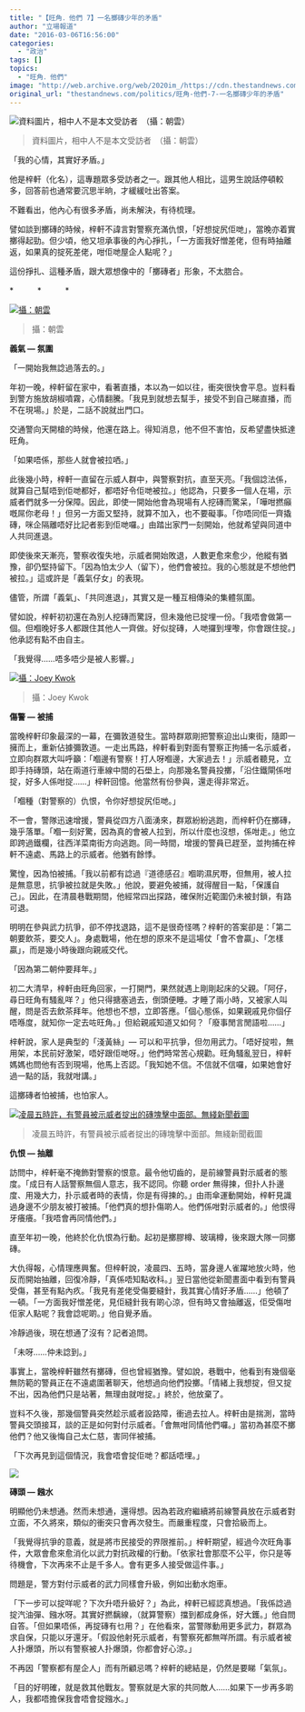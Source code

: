 ```yaml
---
title: "【旺角．他們 7】一名擲磚少年的矛盾"
author: "立場報道"
date: "2016-03-06T16:56:00"
categories:
  - "政治"
tags: []
topics:
  - "旺角．他們"
image: "http://web.archive.org/web/2020im_/https://cdn.thestandnews.com/media/photos/cache/mk1_lnynS_1200x0.png"
original_url: "thestandnews.com/politics/旺角-他們-7-一名擲磚少年的矛盾"
---
```

![資料圖片，相中人不是本文受訪者　（攝：朝雲）](http://web.archive.org/web/2020im_/https://cdn.thestandnews.com/media/photos/cache/mk1_lnynS_1200x0.png)

> 資料圖片，相中人不是本文受訪者　（攝：朝雲）

「我的心情，其實好矛盾。」

他是梓軒（化名），這專題眾多受訪者之一。跟其他人相比，這男生說話停頓較多，回答前也通常要沉思半晌，才緩緩吐出答案。

不難看出，他內心有很多矛盾，尚未解決，有待梳理。

譬如談到擲磚的時候，梓軒不諱言對警察充滿仇恨，「好想掟尻佢哋」，當晚亦着實擲得起勁。但少頃，他又坦承事後的內心掙扎，「一方面我好憎差佬，但有時抽離返，如果真的掟死差佬，咁佢哋屋企人點呢？」

這份掙扎、這種矛盾，跟大眾想像中的「擲磚者」形象，不太脗合。

\*　　　\*　　　\*

[![攝：朝雲](http://web.archive.org/web/2020im_/https://cdn.thestandnews.com/media/photos/cache/mk2_cZbdh_1200x0.png)](http://web.archive.org/web/20210628094601/https://cdn.thestandnews.com/media/photos/cache/mk2_cZbdh_1200x0.png)

> 攝：朝雲

**義氣 — 氛圍**

「一開始我無諗過落去的。」

年初一晚，梓軒留在家中，看著直播，本以為一如以往，衝突很快會平息。豈料看到警方施放胡椒噴霧，心情翻騰。「我見到就想去幫手，接受不到自己睇直播，而不在現場。」於是，二話不說就出門口。

交通警向天開槍的時候，他還在路上。得知消息，他不但不害怕，反希望盡快抵達旺角。

「如果唔係，那些人就會被拉哂。」

此後幾小時，梓軒一直留在示威人群中，與警察對抗，直至天亮。「我個諗法係，就算自己幫唔到佢哋都好，都唔好令佢哋被拉。」他認為，只要多一個人在場，示威者們就多一分保障。因此，即使一開始他會為現場有人挖磚而驚呆，「嘩咁撚癲嘅屌你老母！」但另一方面又堅持，就算不加入，也不要礙事。「你唔同佢一齊撬磚，咪企隔離唔好比記者影到佢哋囉。」由踏出家門一刻開始，他就希望與同道中人共同進退。

即使後來天漸亮，警察收復失地，示威者開始敗退，人數更愈來愈少，他縱有猶豫，卻仍堅持留下。「因為怕太少人（留下），他們會被拉。我的心態就是不想他們被拉。」這或許是「義氣仔女」的表現。

儘管，所謂「義氣」、「共同進退」，其實又是一種互相傳染的集體氛圍。

譬如說，梓軒初初還在為別人挖磚而驚訝，但未幾他已掟埋一份。「我唔會做第一個。但嗰晚好多人都跟住其他人一齊做。好似掟磚，人哋攞到埋嚟，你會跟住掟。」他承認有點不由自主。

「我覺得……唔多唔少是被人影響。」

[![攝：Joey Kwok](http://web.archive.org/web/2020im_/https://cdn.thestandnews.com/media/photos/cache/mk3_PlD9L_1200x0.jpg)](http://web.archive.org/web/20210628094601/https://cdn.thestandnews.com/media/photos/cache/mk3_PlD9L_1200x0.jpg)

> 攝：Joey Kwok

**傷警 — 被捕**

當晚梓軒印象最深的一幕，在彌敦道發生。當時群眾剛把警察迫出山東街，隨即一擁而上，重新佔據彌敦道。一走出馬路，梓軒看到對面有警察正拘捕一名示威者，立即向群眾大叫呼籲：「嗰邊有警察！打人呀嗰邊，大家過去！」示威者聽見，立即手持磚頭，站在兩道行車線中間的石壆上，向那幾名警員投擲，「沿住鐵閘係咁掟，好多人係咁掟……」梓軒回憶。他當然有份參與，還走得非常近。

「嗰種（對警察的）仇恨，令你好想掟尻佢哋。」

不一會，警隊迅速增援，警員從四方八面湧來，群眾紛紛逃跑，而梓軒仍在擲磚，幾乎落單。「嗰一刻好驚，因為真的會被人拉到，所以什麼也沒想，係咁走。」他立即跨過鐵欄，往西洋菜南街方向逃跑。同一時間，增援的警員已趕至，並拘捕在梓軒不遠處、馬路上的示威者。他猶有餘悸。

驚惶，因為怕被捕。「我以前都有諗過『道德感召』嗰啲濕尻嘢，但無用，被人拉是無意思，抗爭被拉就是失敗。」他說，要避免被捕，就得醒目一點，「保護自己」。因此，在清晨巷戰期間，他經常四出探路，確保附近範圍仍未被封鎖，有路可退。

明明在參與武力抗爭，卻不停找退路，這不是很奇怪嗎？梓軒的答案卻是：「第二朝要飲茶，要交人」。身處戰場，他在想的原來不是這場仗「會不會贏」、「怎樣贏」，而是幾小時後跟向親戚交代。

「因為第二朝仲要拜年。」

初二大清早，梓軒由旺角回家，一打開門，果然就遇上剛剛起床的父親。「阿仔，尋日旺角有騷亂咩？」他只得搪塞過去，倒頭便睡。才睡了兩小時，又被家人叫醒，問是否去飲茶拜年。他想也不想，立即答應。「個心態係，如果親戚見你個仔唔喺度，就知你一定去咗旺角。」但給親戚知道又如何？「廢事閒言閒語啦……」

梓軒說，家人是典型的「淺黃絲」— 可以和平抗爭，但勿用武力。「唔好掟啦，無用架，本民前好激架，唔好跟佢哋呀。」他們時常苦心規勸。旺角騷亂翌日，梓軒媽媽也問他有否到現場，他馬上否認。「我知她不信。不信就不信囉，如果她會好過一點的話，我就咁講。」

這擲磚者怕被捕，也怕家人。

[![凌晨五時許，有警員被示威者掟出的磚塊擊中面部。無綫新聞截圖](http://web.archive.org/web/2020im_/https://cdn.thestandnews.com/media/photos/cache/12694885_10154746027799848_3382733777032355210_o_mo318_1200x0_tGAZS_1200x0.jpg)](http://web.archive.org/web/20210628094601/https://cdn.thestandnews.com/media/photos/cache/12694885_10154746027799848_3382733777032355210_o_mo318_1200x0_tGAZS_1200x0.jpg)

> 凌晨五時許，有警員被示威者掟出的磚塊擊中面部。無綫新聞截圖

**仇恨 — 抽離**

訪問中，梓軒毫不掩飾對警察的恨意。最令他切齒的，是前線警員對示威者的態度。「成日有人話警察無個人意志，我不認同。你聽 order 無得揀，但扑人扑邊度、用幾大力，扑示威者時的表情，你是有得揀的。」由雨傘運動開始，梓軒見識過身邊不少朋友被打被捕。「他們真的想扑傷啲人。他們係咁對示威者的。」他恨得牙癢癢。「我唔會再同情他們。」

直至年初一晚，他終於化仇恨為行動。起初是擲膠樽、玻璃樽，後來跟大隊一同擲磚。

大仇得報，心情理應興奮。但梓軒說，凌晨四、五時，當身邊人雀躍地放火時，他反而開始抽離，回復冷靜，「真係唔知點收科。」翌日當他從新聞晝面中看到有警員受傷，甚至有點內疚。「我見有差佬受傷要縫針，我其實心情好矛盾……」他頓了一頓。「一方面我好憎差佬，見佢縫針我有啲心涼，但有時又會抽離返，佢受傷咁佢家人點呢？我會諗呢啲。」他自覺矛盾。

冷靜過後，現在想通了沒有？記者追問。

「未呀……仲未諗到。」

事實上，當晚梓軒雖然有擲磚，但也曾經猶豫。譬如說，巷戰中，他看到有幾個毫無防範的警員正在不遠處圍著聊天，他想過向他們投擲。「情緒上我想掟，但又掟不出，因為他們只是站著，無理由就咁掟。」終於，他放棄了。

豈料不久後，那幾個警員突然趁示威者設路障，衝過去拉人。梓軒由是揣測，當時警員交頭接耳，談的正是如何對付示威者。「會無咁同情他們囉。」當初為甚麼不擲他們？他又後悔自己太仁慈，害同伴被捕。

「下次再見到這個情況，我會唔會掟佢哋？都話唔埋。」

[![](http://web.archive.org/web/2020im_/https://cdn.thestandnews.com/media/photos/cache/mk4_X3guY_1200x0.png)](http://web.archive.org/web/20210628094601/https://cdn.thestandnews.com/media/photos/cache/mk4_X3guY_1200x0.png)

**磚頭 — 鏹水**

明顯他仍未想通。然而未想通，還得想。因為若政府繼續將前線警員放在示威者對立面，不久將來，類似的衝突只會再次發生。而嚴重程度，只會拾級而上。

「我覺得抗爭的意義，就是將市民接受的界限推前。」梓軒期望，經過今次旺角事件，大眾會愈來愈消化以武力對抗政權的行動。「依家社會那麼不公平，你只是等待機會，下次再來不止是千多人。會有更多人接受做這件事。」

問題是，警方對付示威者的武力同樣會升級，例如出動水炮車。

「下一步可以掟咩呢？下次升唔升級好？」為此，梓軒已經認真想過。「我係諗過掟汽油彈、鏹水呀。其實好撚黐線，（就算警察）擋到都成身係，好大鑊。」他自問自答。「但如果唔係，再掟磚有乜用？」在他看來，當警隊動用更多武力，群眾為求自保，只能以牙還牙。「假設他射死示威者，有警察死都無咩所謂。有示威者被人扑爆頭，所以有警察被人扑爆頭，你都會好心涼。」

不再因「警察都有屋企人」而有所顧忌嗎？梓軒的總結是，仍然是要睇「氣氛」。

「目的好明確，就是救其他戰友。警察就是大家的共同敵人……如果下一步再多啲人，我都唔擔保我會唔會掟鏹水。」